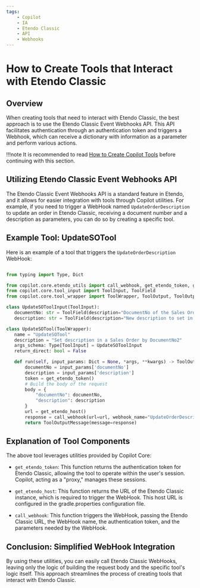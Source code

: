 ```yaml
---
tags:
    - Copilot
    - IA
    - Etendo Classic
    - API
    - Webhooks
---
```


# How to Create Tools that Interact with Etendo Classic

## Overview

When creating tools that need to interact with Etendo Classic, the best approach is to use the Etendo Classic Event Webhooks API. This API facilitates authentication through an authentication token and triggers a Webhook, which can receive a dictionary with information as a parameter and perform various actions.

!!!note
    It is recommended to read [How to Create Copilot Tools](../how-to-guides/how-to-create-copilot-tools.md) before continuing with this section.

## Utilizing Etendo Classic Event Webhooks API

The Etendo Classic Event Webhooks API is a standard feature in Etendo, and it allows for easier integration with tools through Copilot utilities. For example, if you need to trigger a WebHook named `UpdateOrderDescription` to update an order in Etendo Classic, receiving a document number and a description as parameters, you can do so by creating a specific tool.

## Example Tool: UpdateSOTool

Here is an example of a tool that triggers the `UpdateOrderDescription` WebHook:

```python

from typing import Type, Dict

from copilot.core.etendo_utils import call_webhook, get_etendo_token, get_etendo_host
from copilot.core.tool_input import ToolInput, ToolField
from copilot.core.tool_wrapper import ToolWrapper, ToolOutput, ToolOutputMessage

class UpdateSOToolInput(ToolInput):
   documentNo: str = ToolField(description="DocumentNo of the Sales Order")
   description: str = ToolField(description="New description to set in the Sales Order")

class UpdateSOTool(ToolWrapper):
   name = "UpdateSOTool"
   description = "Set description in a Sales Order by DocumentNo2"
   args_schema: Type[ToolInput] = UpdateSOToolInput
   return_direct: bool = False

   def run(self, input_params: Dict = None, *args, **kwargs) -> ToolOutput:
       documentNo = input_params['documentNo']
       description = input_params['description']
       token = get_etendo_token()
       # Build the body of the request
       body = {
           "documentNo": documentNo,
           "description": description
       }
       url = get_etendo_host()
       response = call_webhook(url=url, webhook_name="UpdateOrderDescription", access_token=token, body_params=body)
       return ToolOutputMessage(message=response)
```

## Explanation of Tool Components

The above tool leverages utilities provided by Copilot Core:

- `get_etendo_token`: This function returns the authentication token for Etendo Classic, allowing the tool to operate within the user's session. Copilot, acting as a "proxy," manages these sessions.

- `get_etendo_host`: This function returns the URL of the Etendo Classic instance, which is required to trigger the WebHook. This host URL is configured in the gradle.properties configuration file.

- `call_webhook`: This function triggers the WebHook, passing the Etendo Classic URL, the WebHook name, the authentication token, and the parameters needed by the WebHook.

## Conclusion: Simplified WebHook Integration

By using these utilities, you can easily call Etendo Classic WebHooks, leaving only the logic of building the request body and the specific tool's logic itself. This approach streamlines the process of creating tools that interact with Etendo Classic.